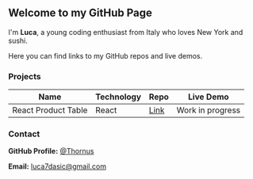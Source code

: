 ## Welcome to my GitHub Page

I'm **Luca**, a young coding enthusiast from Italy who loves New York and sushi.

Here you can find links to my GitHub repos and live demos.

### Projects

Name                |      Technology     |    Repo     |   Live Demo  
------------        |     -------------   |-------------| -------------
React Product Table |        React        | [Link](https://github.com/Thornus/react-product-table) | Work in progress

### Contact

**GitHub Profile:** [@Thornus](https://github.com/Thornus)

**Email:** luca7dasic@gmail.com
